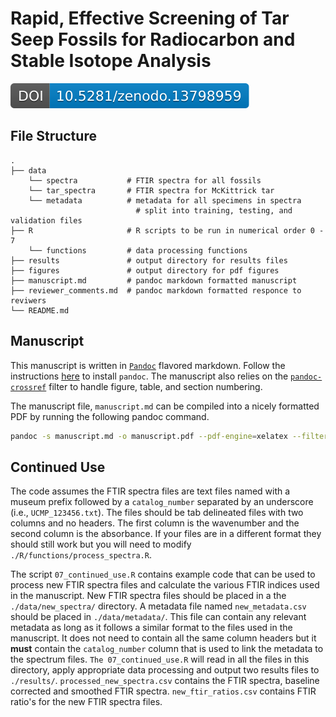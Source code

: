 # Rapid, Effective Screening of Tar Seep Fossils for Radiocarbon and Stable Isotope Analysis

![](badge.svg)

## File Structure 

```
.
├── data
    └── spectra           # FTIR spectra for all fossils
    └── tar_spectra       # FTIR spectra for McKittrick tar
    └── metadata          # metadata for all specimens in spectra
                            # split into training, testing, and validation files
├── R                     # R scripts to be run in numerical order 0 - 7
    └── functions         # data processing functions 
├── results               # output directory for results files
├── figures               # output directory for pdf figures
├── manuscript.md         # pandoc markdown formatted manuscript
├── reviewer_comments.md  # pandoc markdown formatted responce to reviwers
└── README.md
```

## Manuscript

This manuscript is written in [`Pandoc`](https://pandoc.org) flavored markdown. Follow the instructions [here](https://pandoc.org/installing.html) to install `pandoc`. The manuscript also relies on the [`pandoc-crossref`](https://github.com/lierdakil/pandoc-crossref) filter to handle figure, table, and section numbering. 

The manuscript file, `manuscript.md` can be compiled into a nicely formatted PDF by running the following pandoc command.

```bash
pandoc -s manuscript.md -o manuscript.pdf --pdf-engine=xelatex --filter pandoc-crossref --citeproc --number-sections
```

## Continued Use

The code assumes the FTIR spectra files are text files named with a museum prefix followed by a `catalog_number` separated by an underscore (i.e., `UCMP_123456.txt`). The files should be tab delineated files with two columns and no headers. The first column is the wavenumber and the second column is the absorbance. If your files are in a different format they should still work but you will need to modify `./R/functions/process_spectra.R`.

The script `07_continued_use.R` contains example code that can be used to process new FTIR spectra files and calculate the various FTIR indices used in the manuscript. New FTIR spectra files should be placed in a the `./data/new_spectra/` directory. A metadata file named `new_metadata.csv` should be placed in `./data/metadata/`. This file can contain any relevant metadata as long as it follows a similar format to the files used in the manuscript. It does not need to contain all the same column headers but it **must** contain the `catalog_number` column that is used to link the metadata to the spectrum files. `The 07_continued_use.R` will read in all the files in this directory, apply appropriate data processing and output two results files to `./results/`. `processed_new_spectra.csv` contains the FTIR spectra, baseline corrected and smoothed FTIR spectra. `new_ftir_ratios.csv` contains FTIR ratio's for the new FTIR spectra files. 

